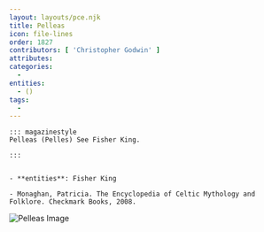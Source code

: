 ```yaml
---
layout: layouts/pce.njk
title: Pelleas
icon: file-lines
order: 1827
contributors: [ 'Christopher Godwin' ]
attributes:
categories:
  - 
entities:
  - ()
tags:
  - 
---
```

``` tab [group1:Info]
::: magazinestyle
Pelleas (Pelles) See Fisher King.

:::
```
``` tab [group1:Attributes]
```
``` tab [group1:Entities]
- **entities**: Fisher King
```
``` tab [group1:Sources]
- Monaghan, Patricia. The Encyclopedia of Celtic Mythology and Folklore. Checkmark Books, 2008.
```
![Pelleas Image](https://upload.wikimedia.org/wikipedia/commons/thumb/a/a4/Arthur-Pyle_Sir_Pellias%2C_The_Gentle_Knight.JPG/1200px-Arthur-Pyle_Sir_Pellias%2C_The_Gentle_Knight.JPG)
